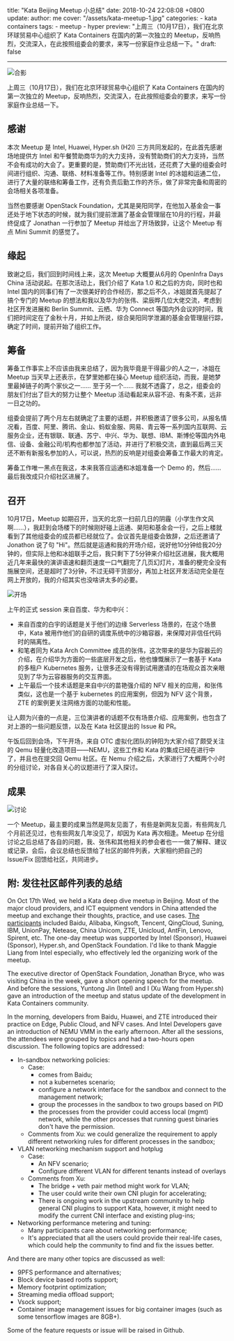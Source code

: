 title: "Kata Beijing Meetup 小总结"
date: 2018-10-24 22:08:08 +0800
update:
author: me
cover: "/assets/kata-meetup-1.jpg"
categories:
    - kata containers
tags:
    - meetup
    - hyper
preview: "上周三（10月17日），我们在北京环球贸易中心组织了 Kata Containers 在国内的第一次独立的 Meetup，反响热烈，交流深入，在此按照组委会的要求，来写一份家庭作业总结一下。"
draft: false

---

![合影](/assets/kata-meetup-1.jpg)

上周三（10月17日），我们在北京环球贸易中心组织了 Kata Containers 在国内的第一次独立的 Meetup，反响热烈，交流深入，在此按照组委会的要求，来写一份家庭作业总结一下。

## 感谢

本次 Meetup 是 Intel, Huawei, Hyper.sh (H2I) 三方共同发起的，在此首先感谢场地提供方 Intel 和午餐赞助商华为的大力支持，没有赞助商们的大力支持，当然不会有成功的大会了。更重要的是，赞助商们不光出钱，还花费了大量的组委会时间进行组织、沟通、联络、材料准备等工作。特别感谢 Intel 的冰姐和运通二位，进行了大量的联络和筹备工作，还有负责后勤工作的齐乐，做了非常完备和周密的会场相关各项准备。

当然也要感谢 OpenStack Foundation，尤其是昊阳同学，在他加入基金会一事还处于地下状态的时候，就为我们提前泄漏了基金会管理层在10月的行程，并最终促成了 Jonathan 一行参加了 Meetup 并给出了开场致辞，让这个 Meetup 有点 Mini Summit 的感觉了。

## 缘起

致谢之后，我们回到时间线上来，这次 Meetup 大概要从6月的 OpenInfra Days China 活动说起。在那次活动上，我们介绍了 Kata 1.0 和之后的方向，同时也和 Intel 国内的同事们有了一次很美好的合作经历，那之后不久，冰姐就首先提起了搞个专门的 Meetup 的想法和我以及华为的张伟、梁辰晔几位大佬交流，考虑到社区开发进展和 Berlin Summit、云栖、华为 Connect 等国内外会议的时间，我们把时间定在了金秋十月，并如上所说，综合昊阳同学泄漏的基金会管理层行踪，确定了时间，提前开始了组织工作。

## 筹备

筹备工作事实上不应该由我来总结了，因为我毕竟是干得最少的人之一，冰姐在 Meetup 当天早上还表示，在梦里她都在操心 Meetup 组织活动，而我，是她梦里最掉链子的两个家伙之一…… 至于另一个…… 我就不透露了，总之，组委会的朋友们付出了巨大的努力让整个 Meetup 活动看起来从容不迫、有条不紊，远非一日之功的。

组委会提前了两个月左右就确定了主要的话题，并积极邀请了很多公司，从报名情况看，百度、阿里、腾讯、金山、蚂蚁金服、网易、青云等一系列国内互联网、云服务企业，还有银联、联通、苏宁、中兴、华为、联想、IBM、斯博伦等国内外电信、设备、金融公司/机构也都参加了活动，并进行了积极交流，直到最后两三天还不断有新报名参加的人，可以说，热烈的反响是对组委会筹备工作最大的肯定。

筹备工作唯一黑点在我这，本来我答应运通和冰姐准备一个 Demo 的，然后……最后我改成只介绍社区进展了。

## 召开

10月17日，Meetup 如期召开，当天的北京一扫前几日的阴霾（小学生作文风啊……），我赶到会场楼下的时候刚好碰上运通、昊阳和基金会一行，之后上楼就看到了其他组委会的成员都已经就位了。会议首先是组委会致辞，之后还邀请了 Jonathon 说了句 "Hi"。然后就是运通和我的开场介绍，说好他10分钟给我20分钟的，但实际上他和冰姐联手之后，我只剩下了5分钟来介绍社区进展，我大概用近几年来最快的演讲语速和翻页速度一口气翻完了几页幻灯片，准备的梗完全没有施展空间，还是超时了3分钟，不过无碍干货部分，再加上社区开发活动完全是在网上开放的，我的介绍其实也没啥讲太多的必要。

![开场](/assets/kata-meetup-2.jpg)

上午的正式 session 来自百度、华为和中兴：

- 来自百度的白宇的话题是关于他们的边缘 Serverless 场景的，在这个场景中，Kata 被用作他们的自研的调度系统中的沙箱容器，来保障对非信任代码时的隔离性。
- 和笔者同为 Kata Arch Committee 成员的张伟，这次带来的是华为容器云的介绍，在介绍华为方面的一些底层开发之后，他也慷慨展示了一套基于 Kata 的多租户 Kubernetes 服务，让很多还没有得到试用邀请的在场观众首次亲眼见到了华为云容器服务的交互界面。
- 上午最后一个技术话题是来自中兴的苗艳强介绍的 NFV 相关的应用，和张伟类似，这也是一个基于 kubernetes 的应用案例，但因为 NFV 这个背景，ZTE 的案例更关注网络方面的功能和性能。

让人颇为兴奋的一点是，三位演讲者的话题不仅有场景介绍、应用案例，也包含了对上游的一些问题反馈，以及在 Kata 社区提出的 Issue 和 PR。

午饭后回到会场，下午开场，来自 OTC 虚拟化团队的钟阳为大家介绍了颇受关注的 Qemu 轻量化改造项目——NEMU，这些工作和 Kata 的集成已经在进行中了，并且也在提交回 Qemu 社区。在 Nemu 介绍之后，大家进行了大概两个小时的分组讨论，对各自关心的议题进行了深入探讨。

## 成果

![讨论](/assets/kata-meetup-3.jpg)

一个 Meetup，最主要的成果当然是网友见面了，有些是新网友见面，有些网友几个月前还见过，也有些网友几年没见了，却因为 Kata 再次相逢。Meetup 在分组讨论之后总结了各自的问题，我、张伟和其他相关的参会者也一一做了解释、建议或记录，会后，会议总结也反馈给了社区的邮件列表，大家相约把自己的 Issue/Fix 回馈给社区，共同进步。

## 附: 发往社区邮件列表的总结

On Oct 17th Wed, we held a Kata deep dive meetup in Beijing. Most of the major cloud providers, and ICT equipment vendors in China attended the meetup and exchange their thoughts, practice, and use cases. [The participants](https://etherpad.openstack.org/p/kata-meetup-beijing-2018) included Baidu, Alibaba, Kingsoft, Tencent, QingCloud, Suning, IBM, UnionPay, Netease, China Unicom, ZTE, Unicloud, AntFin, Lenovo, Spirent, etc. The one-day meetup was supported by Intel (Sponsor), Huawei (Sponsor), Hyper.sh, and OpenStack Foundation. I'd like to thank Maggie Liang from Intel especially, who effectively led the organizing work of the meetup.

The executive director of OpenStack Foundation, Jonathan Bryce, who was visiting China in the week, gave a short opening speech for the meetup. And before the sessions, Yuntong Jin (Intel) and I (Xu Wang from Hyper.sh) gave an introduction of the meetup and status update of the development in Kata Containers community.

In the morning, developers from Baidu, Huawei, and ZTE introduced their practice on Edge, Public Cloud, and NFV cases. And Intel Developers gave an introduction of NEMU VMM in the early afternoon. After all the sessions, the attendees were grouped by topics and had a two-hours open discussion. The following topics are addressed:

- In-sandbox networking policies: 
  - Case:
    - comes from Baidu;
    - not a kubernetes scenario;
    - configure a network interface for the sandbox and connect to the management network;
    - group the processes in the sandbox to two groups based on PID
    - the processes from the provider could access local (mgmt) network, while the other processes that running guest binaries don't have the permission.
  - Comments from Xu: we could generalize the requirement to apply different networking rules for different processes in the sandbox;
- VLAN networking mechanism support and hotplug
  - Case: 
    - An NFV scenario;
    - Configure different VLAN for different tenants instead of overlays
  - Comments from Xu:
    - The bridge + veth pair method might work for VLAN;
    - The user could write their own CNI plugin for accelerating;
    - There is ongoing work in the upstream community to help general CNI plugins to support Kata, however, it might need to modify the current CNI interface and existing plug-ins;
- Networking performance metering and tuning:
  - Many participants care about networking performance;
  - It's appreciated that all the users could provide their real-life cases, which could help the community to find and fix the issues better.

And there are many other topics are discussed as well:
- 9PFS performance and alternatives;
- Block device based rootfs support;
- Memory footprint optimization;
- Streaming media offload support;
- Vsock support;
- Container image management issues for big container images (such as some tensorflow images are 8GB+).

Some of the feature requests or issue will be raised in Github.

